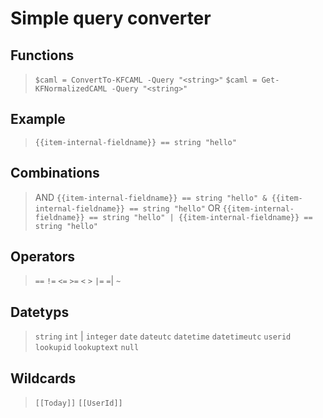 # Simple query converter


## Functions
> `$caml = ConvertTo-KFCAML -Query "<string>"`
> `$caml = Get-KFNormalizedCAML -Query "<string>"`

## Example
> `{{item-internal-fieldname}} == string "hello"`

## Combinations
> AND `{{item-internal-fieldname}} == string "hello" & {{item-internal-fieldname}} == string "hello"`
> OR `{{item-internal-fieldname}} == string "hello" | {{item-internal-fieldname}} == string "hello"`

## Operators
> `==`
> `!=`
> `<=`
> `>=`
> `<`
> `>`
> `|=`
> `=`| 
> `~`

## Datetyps
> `string`
> `int` | `integer`
> `date`
> `dateutc`
> `datetime`
> `datetimeutc`
> `userid`
> `lookupid`
> `lookuptext`
> `null`

## Wildcards
> `[[Today]]`
> `[[UserId]]`